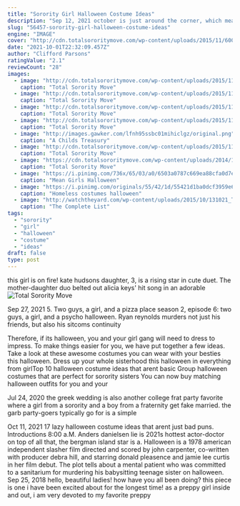 ```yaml
---
title: "Sorority Girl Halloween Costume Ideas"
description: "Sep 12, 2021 october is just around the corner, which means time is quickly winding down to find the best halloween costume for 2021! while die-hard fans of #spookyseason are already set to show off their creative looks this halloween season, what about those of us who are still contemplating cool costume ideas"
slug: "56457-sorority-girl-halloween-costume-ideas"
engine: "IMAGE"
cover: "http://cdn.totalsororitymove.com/wp-content/uploads/2015/11/6008687338eb963e6ae4b4bbd4fcddcf.jpg"
date: "2021-10-01T22:32:09.457Z"
author: "Clifford Parsons"
ratingValue: "2.1"
reviewCount: "28"
images:
  - image: "http://cdn.totalsororitymove.com/wp-content/uploads/2015/11/6008687338eb963e6ae4b4bbd4fcddcf.jpg"
    caption: "Total Sorority Move"
  - image: "http://cdn.totalsororitymove.com/wp-content/uploads/2015/11/7957a8e45ed9837a7b0af153a372844c.jpg"
    caption: "Total Sorority Move"
  - image: "http://cdn.totalsororitymove.com/wp-content/uploads/2015/11/88ae4d7ddfc1ad45265fbaf91eb8f917.jpg"
    caption: "Total Sorority Move"
  - image: "http://cdn.totalsororitymove.com/wp-content/uploads/2015/11/28809a47d303838a9ea6b4ed5423d0eb-884x1024.jpg"
    caption: "Total Sorority Move"
  - image: "http://images.gawker.com/lfnh95ssbc01mihiclgz/original.png"
    caption: "A Childs Treasury"
  - image: "http://cdn.totalsororitymove.com/wp-content/uploads/2015/11/f755ca38e680ad92ad9e85098b5286df-768x1024.jpg"
    caption: "Total Sorority Move"
  - image: "https://cdn.totalsororitymove.com/wp-content/uploads/2014/11/72c0533c3e7a8783d87fffadb8909b53-1024x989.jpg"
    caption: "Total Sorority Move"
  - image: "https://i.pinimg.com/736x/65/03/a0/6503a0787c669ea88cfa0d7e85e5faf3.jpg"
    caption: "Mean Girls Halloween"
  - image: "https://i.pinimg.com/originals/55/42/1d/55421d1ba0dcf3959e6e777b859cccf4.jpg"
    caption: "Homeless costumes halloween"
  - image: "http://watchtheyard.com/wp-content/uploads/2015/10/131021_TV_TLCBiopic.jpg.CROP_.promo-mediumlarge.jpg"
    caption: "The Complete List"
tags:
  - "sorority"
  - "girl"
  - "halloween"
  - "costume"
  - "ideas"
draft: false
type: post
---
```


this girl is on fire! kate hudsons daughter, 3, is a rising star in cute duet. The mother-daughter duo belted out alicia keys' hit song in an adorable
![Total Sorority Move](https://cdn.totalsororitymove.com/wp-content/uploads/2014/11/72c0533c3e7a8783d87fffadb8909b53-1024x989.jpg "Total Sorority Move")

Sep 27, 2021 5. Two guys, a girl, and a pizza place season 2, episode 6: two guys, a girl, and a psycho halloween. Ryan reynolds murders not just his friends, but also his sitcoms continuity
<!--inArticleAds-->

<!--galleryOne-->

Therefore, if its halloween, you and your girl gang will need to dress to impress. To make things easier for you, we have put together a few ideas. Take a look at these awesome costumes you can wear with your besties this halloween. Dress up your whole sisterhood this halloween in everything from girlTop 10 halloween costume ideas that arent basic  Group halloween costumes that are perfect for sorority sisters You can now buy matching halloween outfits for you and your
<!--inArticleAds-->

<!--galleryTwo-->

Jul 24, 2020 the greek wedding is also another college frat party favorite where a girl from a sorority and a boy from a fraternity get fake married. the garb party-goers typically go for is a simple
<!--galleryThree-->

Oct 11, 2021 17 lazy halloween costume ideas that arent just bad puns. Introductions 8:00 a.M. Anders danielsen lie is 2021s hottest actor-doctor on top of all that, the bergman island star is a. Halloween is a 1978 american independent slasher film directed and scored by john carpenter, co-written with producer debra hill, and starring donald pleasence and jamie lee curtis in her film debut. The plot tells about a mental patient who was committed to a sanitarium for murdering his babysitting teenage sister on halloween. Sep 25, 2018 hello, beautiful ladies! how have you all been doing? this piece is one i have been excited about for the longest time! as a preppy girl inside and out, i am very devoted to my favorite preppy